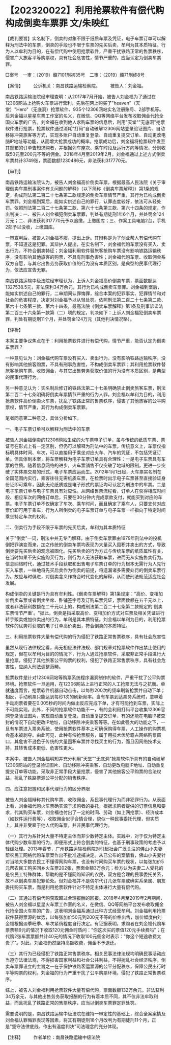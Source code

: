 # 【202320022】利用抢票软件有偿代购构成倒卖车票罪 文/朱映红

【裁判要旨】实名制下，倒卖的对象不限于纸质车票及凭证，电子车票订单可以解释为刑法中的车票，倒卖的手段也不限于车票的先买后卖，牟利为其本质特征。行为人以牟利为目的，在有偿代购中使用抢票软件，严重干扰铁路正常的售票秩序，侵害广大旅客平等购票权，具有社会危害性，情节严重的，应当认定为倒卖车票罪。

□案号　一审：（2019）赣7101刑初35号　二审：（2019）赣71刑终8号

【案情】 　　公诉机关：南昌铁路运输检察院。 　　被告人：刘金福。

南昌铁路运输法院经审理查明：从2017年7月开始，被告人刘金福为了通过在12306网站上抢购火车票进行营利，先后在网上购买了"heaven"（天堂）"Hero"（无底洞）抢票软件、935个12306网站实名注册账号、2部手机等。后刘金福以星星车票工作室的名义，在微信、QQ等网络平台发布收取佣金代抢全国火车票的广告。刘金福在收到他人求购车票的信息后，利用"天堂""无底洞"抢票软件进行抢票，抢票软件通过消耗"打码"自动破解12306网站登录验证图片、自动移除冲突旅客等方式，实现多账户自动重复登录、自动重复提交订单、自动更改电脑IP地址等功能，从而增大抢票成功的概率。抢票成功后，刘金福将抢票软件发至其邮箱的订单告知求购者，并根据列车座次、乘车时段及运行方向等情况，分别收取50元至200元不等的佣金。2018年4月至2019年2月，刘金福通过上述方式倒卖车票共计3749张，票面数额1230486元，非法获利317770元。

【审判】

南昌铁路运输法院认为，被告人刘金福高价倒卖车票，根据最高人民法院《关于审理倒卖车票刑事案件有关问题的解释》（以下简称《倒卖车票解释》）第1条的规定，构成刑法第二百二十七条第二款规定的倒卖车票情节严重，其行为已构成倒卖车票罪。刘金福到案后，能如实供述自己的罪行，认罪态度较好，依法可从轻处罚。依照刑法第二百二十七条第二款、第六十七条第三款、第六十四条的规定，作出判决：一、被告人刘金福犯倒卖车票罪，判处有期徒刑1年6个月，并处罚金124万元；二、非法获利317770元予以追缴，上缴国库；三、作案工具电脑2台，手机2部予以没收，上缴国库。

一审宣判后，被告人刘金福不服，提出上诉。其辩称是为了创业帮人有偿代购车票，不知道这是犯罪。其辩护人提出，在实名制下，刘金福代购车票没有买入、卖出行为，不符合倒卖特征；刘金福利用软件替旅客抢购车票没有影响铁路运输秩序，没有影响其他旅客的购票，不具有刑事危害性；刘金福代购车票、收取佣金系双方自愿，与其它出售劳务获取价值的行为没有本质区别，是典型的民事代理行为，依法应宣告无罪。

南昌铁路运输中级法院经审理认为，上诉人刘金福高价倒卖车票，票面数额达1327538.5元，非法获利34万余元，其行为已构成倒卖车票罪。刘金福到案后，能如实供述自己的罪行，二审期间认罪悔罪，综合本案的犯罪事实、犯罪情节和对社会的危害程度，决定对刘金福予以从轻处罚。依照刑法第二百二十七条第二款、第六十七条第三款、第六十四条，最高法院《倒卖车票解释》第1条及刑事诉讼法第二百三十六条第一款第（二）项的规定，判决如下：上诉人刘金福犯倒卖车票罪，判处有期徒刑11个月，并处罚金124万元（其他判决情况略）。

【评析】

本案主要争议焦点在于：利用抢票软件进行有偿代购，情节严重，能否认定为倒卖车票罪？

一种意见认为：刘金福代购车票没有买入、卖出行为，没有影响铁路运输秩序，没有影响其他旅客购票，不具有刑事危害性，不构成倒卖车票罪；其利用抢票软件替旅客抢购车票、收取佣金，与其它出售劳务获取价值的行为没有本质区别，是典型的民事代理行为。

另一种意见认为：实名制后修订的铁路法第二十七条明确禁止倒卖旅客车票，刑法第二百二十七条明确将倒卖车票情节严重的行为人罪。刘金福以牟利为目的，利用抢票软件高价倒卖火车票，扰乱了铁路正常的售票秩序，侵害了其他旅客的公平购票权，情节严重，其行为构成倒卖车票罪。

笔者同意第二种意见，具体分析如下。

一、电子车票订单可以解释为刑法中的车票

被告人刘金福倒卖的12306网站生成的火车票电子订单，虽与传统的纸质车票、票证号在形式上有一定区别，但仍可以解释为刑法中的车票。传统意义上，车票仅指标明具体时间、车次，可以直接用于乘坐对应火车、汽车的凭证，不包括凭证订单。但具体到本案，将车票解释为电子车票订单具有合理性：一是电子车票具有车票的性质。随着信息网络的进步，火车票销售不仅突破了地域的限制，更进一步突破了实体票交易的形式，电子车票应运而生。2012年1月1日起，火车票实名制在全国范围内实行，乘客往往无需纸质车票，在检票时出示电子车票甚至直接验证身份证即可乘车，因此无论纸质或是电子形式的票证均可认定为刑法中的车票。二是电子车票订单与电子车票具有对应性。从网络售票流程看，订单人在获得相应时间段、相应车次的网络订单后，只要在30分钟内完成票款支付，就能买到对应的车票。电子车票订单不仅确定了车次、乘车时间，而且确定了乘车人，只要支付对应票价即可用于乘车，行为人所倒卖的电子车票订单与电子车票一样指向于特定时间乘坐特定车次的权利。

二、倒卖行为手段不限于车票的先买后卖，牟利为其本质特征

关于"倒卖"一词，刑法中并无专门解释，由于倒卖车票罪由1979年刑法中的投机倒把罪演变而来，加之传统的倒卖车票均表现为大量买入囤积并卖出的方式，导致倒卖要先买后卖的观念被固化。先买后卖的行为方式与传统车票的纸质属性有关，在当时如果不先实施购买行为，则行为人无法获取车票，进而无从实施售卖行为。信息网络时代，通过技术手段获取和出售电子车票订单的行为根本无需行为人先行买入车票，一味地将先买后卖作为倒卖的前提，将遗漏诸多需要处罚的倒卖车票行为。故应与时俱进，对倒卖含义作符合时代变化的解释，从而使刑法规范适应社会发展。

构成倒卖的关键是行为具有牟利性。《倒卖车票解释》第1条规定："高价、变相加价倒卖车票或者倒卖坐席、卧铺签字号及订购车票凭证，票面数额在五千元以上，或者非法获利数额在二千元以上的，构成刑法第二百二十七条第二款规定的'倒卖车票情节严重'。"据此，倒卖是指采取高价、变相加价方式对车票及相关凭证进行转手贩卖或加价卖出的行为，牟利是其本质特征。刘金福以牟利为目的，利用抢票软件的优势将获取的电子订单高价卖出，符合倒卖的本质特征。

三、利用抢票软件大量有偿代购的行为侵犯了铁路正常售票秩序，具有社会危害性

虽然从现行法律规定看，尚无相应法律法规、部门规章对抢票软件作出禁止使用的规定，但在以牟利为目的的情况下，行为人通过抢票软件，采取非正常手段进行大量抢票，侵犯了其他旅客公平购票的权利，侵犯了铁路正常售票秩序，具有社会危害性，应纳入刑法调整范畴。

抢票软件是针对12306网站等购票系统程序漏洞制作的软件，严重干扰了公平购票环境。抢票软件一旦运用，在12306网站上进行正常的人工抢票无法与之抗衡。单就速度而言，抢票软件机器自动点击，以每秒200次的频率刷新抢票并自动下单；相反，手动刷票只能达到每秒1次的刷新频率。当有车票到达票务系统时，意味着手动刷票者要在0.005秒的时间内做出反应完成下单，才有可能抢到车票，实际上不可能实现。此外，不同的抢票软件功能不一，有的会利用打码平台收集12306官网登录验证图片，实现自动重复登录，自动重复提交订单，有的还能在电脑IP被查封的情况下自动更改IP地址，自动移除冲突乘客等等。在如此强大的功能之下，一旦有车票进入票务系统，使用抢票软件基本上可确保购得车票，人工操作的购票机会基本被剥夺。由此可见，此种有偿抢票服务，属于用技术优势霸占网络购票窗口，其危害不逊色于传统的大量囤积车票并寻找买主的行为，而且因网络技术支持，其转售成本更低、危害性更大。

本案中，被告人刘金福明知并充分利用"天堂""无底洞"抢票软件所具有的自动破解12306网站的登录验证图片、自动移除冲突乘客、自动更改电脑IP地址、自动重复提交订单等功能，采取非正常手段大量抢票，侵害了其他旅客公平购票的合法权益，扰乱了铁路票源公平分配的销售秩序。

四、应注意把握和民事代理行为的区分界限

被告人刘金福辩称其代购车票、收取佣金，系民事代理行为而非犯罪行为。从表面上看，刘金福代购火车票确实源于求购者的委托，根据求购者提供的订票信息和要求，代其购买车票，刘金福也付出了一定的时间、劳动（如上网抢票）、经济成本（如软件运行费等），收取佣金似乎合情合理，貌似一种民事委托代理，但实质上，其并非受雇于他人代购车票，并非民事代理行为。

（一）其行为系针对大量不特定主体而非少数特定主体。实践中，对于仅为特定主体代购少数车票的行为，即便形式上符合倒卖的特征，也基于刑事政策的考虑予以轻缓处理。2013年春节，广州铁路运输检察院对引起社会广泛关注的佛山小夫妻帮农民工网络代购车票案作出不批准逮捕决定。从已公布的案情看，佛山小夫妻针对当地大多数农民工不懂得网购车票，也没有时间购买车票的现状，以每张加价5元帮农民工购买回乡火车票202张，票面金额3万余元；检方认为夫妻二人受托的是农民工特殊群体，帮助的是不懂网购知识的农民，双方是合理的民事委托关系，故不以倒卖车票犯罪论处。但刘金福并不是偶尔代订几张车票或确实系亲属、朋友委托购买车票，而是利用抢票软件针对不特定主体进行大量有偿代购。

（二）其通过有偿代购获取超过合理报酬的回报。2018年4月至2019年2月期间，被告人刘金福以星星火车票工作室的名义，在微信、QQ等网络平台发布收取佣金代抢全国火车票的广告，这表明刘金福系通过此种方式经营牟利。刘金福利用抢票软件获得票源的优势，以每张加价50元到200元不等的价格出售，加价幅度由刘金福根据淡季旺季、车次紧俏程度自行决定。有证据表明，求购者在刘金福代购车票票额9元的情况下收取120元佣金时质问："你这次买的票值120元手续费吗"；在代购2张车票票额共计40元的情况下收取100元佣金时表示："你这个短途收费太贵了"。对此，刘金福仍然坚持高额收费，佣金不予退还。

（三）其行为已经侵犯了铁路正常售票秩序。相关民事法律法规均明确民事活动应当遵守法律法规，不得损害国家利益和社会公共利益，不得扰乱社会经济秩序。倒卖车票罪设立的主旨之一在于保护铁路客运票源的公平分配秩序，保障公民出行时平等购票的权利。刘金福的行为严重干扰了公平购票环境，侵犯了铁路正常售票秩序。

综上，被告人刘金福利用抢票软件大量有偿代购，票面数额132万余元，非法获利34万余元，与其他出售劳务获取报酬的行为有着本质不同，其不仅非法牟取利益，而且扰乱了铁路正常的售票秩序，应当以倒卖车票罪定罪处罚。

需要说明的是，南昌铁路运输中级法院在维持一审定性的基础上，综合全案案情及刘金福认罪悔罪表现等因素，将其有期徒刑18个月改判为有期徒刑11个月，正是"坚守法律底线、作出有温度判决"司法理念的充分体现。

【注释】 　　作者单位：南昌铁路运输中级法院